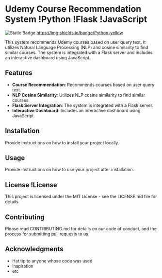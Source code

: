 # Udemy Course Recommendation System !Python !Flask !JavaScript
![Static Badge](https://img.shields.io/badge/santosh-kumar-green?style=plastic)
https://img.shields.io/badge/Python-yellow

This system recommends Udemy courses based on user query text. It utilizes Natural Language Processing (NLP) and cosine similarity to find similar courses. The system is integrated with a Flask server and includes an interactive dashboard using JavaScript.

## Features

- **Course Recommendation**: Recommends courses based on user query text.
- **NLP Cosine Similarity**: Utilizes NLP cosine similarity to find similar courses.
- **Flask Server Integration**: The system is integrated with a Flask server.
- **Interactive Dashboard**: Includes an interactive dashboard using JavaScript.

## Installation

Provide instructions on how to install your project locally.

## Usage

Provide instructions on how to use your project after installation.

## License !License

This project is licensed under the MIT License - see the LICENSE.md file for details.

## Contributing

Please read CONTRIBUTING.md for details on our code of conduct, and the process for submitting pull requests to us.

## Acknowledgments

- Hat tip to anyone whose code was used
- Inspiration
- etc
